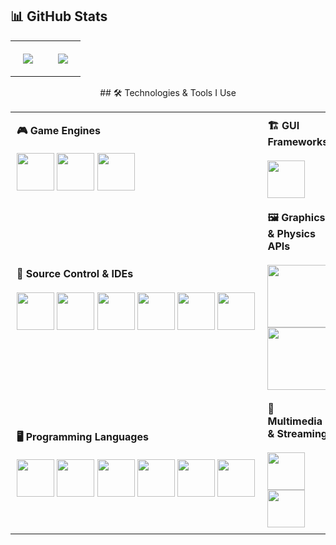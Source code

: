 ## 📊 GitHub Stats

<div align="center">

<table width="100%">
  <tr>
    <td align="center" style="padding: 20px;">
      <img src="https://github-readme-stats.vercel.app/api/top-langs?username=realdcoutinho&show_icons=true&theme=graywhite&layout=donut" />
    </td>
    <td align="center" style="padding: 20px;">
      <img src="https://github-readme-streak-stats.herokuapp.com/?user=realdcoutinho&show_icons=true&theme=graywhite&layout=donut" />
    </td>
  </tr>
</table>
## 🛠️ Technologies & Tools I Use

<div align="center">

<table width="100%">
  <tr>
    <td width="65%" valign="center" style="padding: 10px;">
      <strong>🎮 Game Engines</strong><br><br>
      <a href="https://unity.com/"><img src="https://raw.githubusercontent.com/marwin1991/profile-technology-icons/refs/heads/main/icons/unity.png" width="60" /></a>
      <a href="https://www.unrealengine.com/"><img src="https://raw.githubusercontent.com/marwin1991/profile-technology-icons/refs/heads/main/icons/unreal_engine.png" width="60" /></a>
      <a href="https://github.com/realdcoutinho/Novara-Engine"><img src="https://github.com/user-attachments/assets/b14e3587-1ab0-4a59-99d0-84465827a0cb" width="60" /></a>
    </td>
    <td valign="center" style="padding: 10px;">
      <strong>🏗️ GUI Frameworks</strong><br><br>
      <a href="https://www.qt.io/"><img src="https://raw.githubusercontent.com/marwin1991/profile-technology-icons/refs/heads/main/icons/qt.png" width="60" /></a>
    </td>
  </tr>
  <tr>
    <td valign="center" style="padding: 10px;">
      <strong>🔧 Source Control & IDEs</strong><br><br>
      <div style="white-space: nowrap;">
        <a href="https://git-scm.com/"><img src="https://raw.githubusercontent.com/marwin1991/profile-technology-icons/refs/heads/main/icons/git.png" width="60" /></a>
        <a href="https://github.com/"><img src="https://raw.githubusercontent.com/marwin1991/profile-technology-icons/refs/heads/main/icons/github.png" width="60" /></a>
        <a href="https://www.perforce.com/"><img src="https://avatars.githubusercontent.com/u/29477654?s=400&v=4" width="60" /></a>
        <a href="https://visualstudio.microsoft.com/"><img src="https://upload.wikimedia.org/wikipedia/commons/2/2c/Visual_Studio_Icon_2022.svg" width="60" /></a>
        <a href="https://www.jetbrains.com/rider/"><img src="https://www.jetbrains.com/guide/assets/logo-135a4cec.png" width="60" /></a>
        <a href="https://www.jetbrains.com/clion/"><img src="https://encrypted-tbn0.gstatic.com/images?q=tbn:ANd9GcSaka7lSSotMEKd0YG8hwLJmCa1Ic2BwCLnVw&s" width="60" /></a>
      </div>
    </td>
    <td valign="top" style="padding: 10px;">
      <strong>🖼️ Graphics & Physics APIs</strong><br><br>
      <a href="https://learn.microsoft.com/en-us/windows/win32/direct3d12/directx-graphics"><img src="https://encrypted-tbn0.gstatic.com/images?q=tbn:ANd9GcSsHJzf9XEzCUb-_1WtG9iLqAd1WzLD8p8mkw&s" width="100" /></a>
      <a href="https://developer.nvidia.com/physx-sdk"><img src="https://developer-blogs.nvidia.com/wp-content/uploads/2018/12/PhysX.png" width="100" /></a>
    </td>
  </tr>
  <tr>
    <td width="50%" valign="center" style="padding: 10px;">
      <strong>🖥️ Programming Languages</strong><br><br>
      <a href="https://isocpp.org/"><img src="https://raw.githubusercontent.com/marwin1991/profile-technology-icons/refs/heads/main/icons/c++.png" width="60" /></a>
      <a href="https://learn.microsoft.com/en-us/dotnet/csharp/"><img src="https://raw.githubusercontent.com/marwin1991/profile-technology-icons/refs/heads/main/icons/c%23.png" width="60" /></a>
      <a href="https://learn.microsoft.com/en-us/windows/win32/direct3dhlsl/dx-graphics-hlsl"><img src="https://devblogs.microsoft.com/directx/wp-content/uploads/sites/42/2022/10/MicrosoftTeams-image.jpg" width="60" /></a>
      <a href="https://www.python.org/"><img src="https://raw.githubusercontent.com/marwin1991/profile-technology-icons/refs/heads/main/icons/python.png" width="60" /></a>
      <a href="https://help.autodesk.com/view/MAYAUL/2025/ENU/?guid=GUID-60178D44-9990-45B4-8B43-9429D54DF70E"><img src="https://sator-imaging.gallerycdn.vsassets.io/extensions/sator-imaging/mel/0.1.2/1515967356068/Microsoft.VisualStudio.Services.Icons.Default" width="60" /></a>
      <a href="https://cmake.org/"><img src="https://upload.wikimedia.org/wikipedia/commons/thumb/1/13/Cmake.svg/1200px-Cmake.svg.png" width="60" /></a>
    </td>
    <td valign="center" style="padding: 10px;">
      <strong>🎥 Multimedia & Streaming</strong><br><br>
      <a href="https://gstreamer.freedesktop.org/"><img src="https://avatars.githubusercontent.com/u/14967102?s=200&v=4" width="60" /></a>
      <a href="https://ndi.video/"><img src="https://www.vset3d.com/wp-content/uploads/2023/01/cropped-NDI-ICON-LAUNCHER-2.png" width="60" /></a>
    </td>
  </tr>
</table>

</div>
